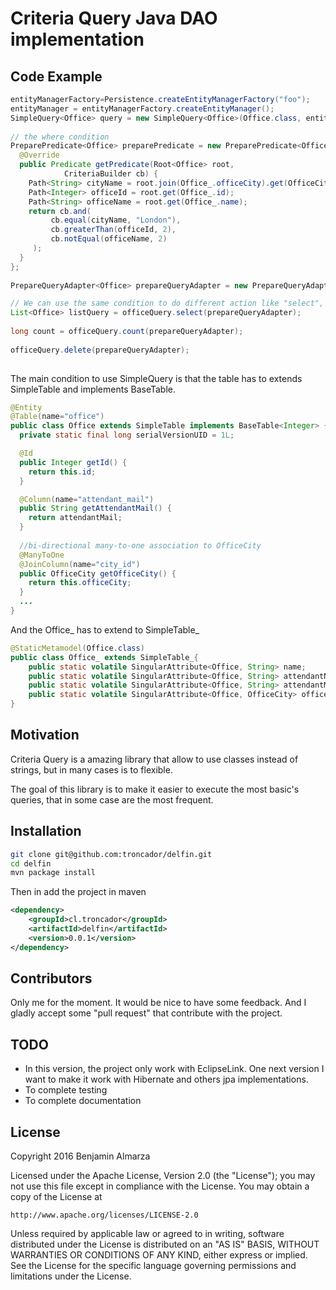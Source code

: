# Criteria Query Java DAO implementation



## Code Example


```java
entityManagerFactory=Persistence.createEntityManagerFactory("foo");
entityManager = entityManagerFactory.createEntityManager();
SimpleQuery<Office> query = new SimpleQuery<Office>(Office.class, entityManager)
 
// the where condition
PreparePredicate<Office> preparePredicate = new PreparePredicate<Office>() {
  @Override
  public Predicate getPredicate(Root<Office> root,
            CriteriaBuilder cb) {
    Path<String> cityName = root.join(Office_.officeCity).get(OfficeCity_.name);
    Path<Integer> officeId = root.get(Office_.id);
    Path<String> officeName = root.get(Office_.name);
    return cb.and(
         cb.equal(cityName, "London"),
         cb.greaterThan(officeId, 2),
         cb.notEqual(officeName, 2)
     );
  }
};
      
PrepareQueryAdapter<Office> prepareQueryAdapter = new PrepareQueryAdapter<Office>(preparePredicate);

// We can use the same condition to do different action like "select", "count" and "delete"  
List<Office> listQuery = officeQuery.select(prepareQueryAdapter);
      
long count = officeQuery.count(prepareQueryAdapter);
      
officeQuery.delete(prepareQueryAdapter);
 
```
The main condition to use SimpleQuery is that the table has to extends SimpleTable and implements BaseTable<Integer>.


```java
@Entity
@Table(name="office")
public class Office extends SimpleTable implements BaseTable<Integer> {
  private static final long serialVersionUID = 1L;

  @Id
  public Integer getId() {
 	return this.id;
  }

  @Column(name="attendant_mail")
  public String getAttendantMail() {
    return attendantMail;
  }
  
  //bi-directional many-to-one association to OfficeCity
  @ManyToOne
  @JoinColumn(name="city_id")
  public OfficeCity getOfficeCity() {
    return this.officeCity;
  }
  ...
}
```
And the Office_ has to extend to SimpleTable_
```java
@StaticMetamodel(Office.class)
public class Office_ extends SimpleTable_{
	public static volatile SingularAttribute<Office, String> name;
	public static volatile SingularAttribute<Office, String> attendantName;
	public static volatile SingularAttribute<Office, String> attendantMail;
	public static volatile SingularAttribute<Office, OfficeCity> officeCity;
}
```
## Motivation

Criteria Query is a amazing library that allow to use classes instead of strings, but in many cases is to flexible.

The goal of this library is to make it easier to execute the most basic's queries, that in some case are the most frequent.

## Installation
```bash
git clone git@github.com:troncador/delfin.git
cd delfin
mvn package install
```

Then in add the project in maven
```xml
<dependency>
	<groupId>cl.troncador</groupId>
	<artifactId>delfin</artifactId>
	<version>0.0.1</version>
</dependency>
```

## Contributors

Only me for the moment. It would be nice to have some feedback. And I gladly accept some "pull request" that contribute with the project.

## TODO

* In this version, the project only work with EclipseLink. One next version I want to make it work with Hibernate and others jpa implementations.
* To complete testing
* To complete documentation

## License

Copyright 2016 Benjamin Almarza

Licensed under the Apache License, Version 2.0 (the "License");
you may not use this file except in compliance with the License.
You may obtain a copy of the License at

    http://www.apache.org/licenses/LICENSE-2.0

Unless required by applicable law or agreed to in writing, software
distributed under the License is distributed on an "AS IS" BASIS,
WITHOUT WARRANTIES OR CONDITIONS OF ANY KIND, either express or implied.
See the License for the specific language governing permissions and
limitations under the License.